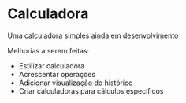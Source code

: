 # Calculadora
Uma calculadora simples ainda em desenvolvimento

Melhorias a serem feitas:
- Estilizar calculadora
- Acrescentar operações
- Adicionar visualização do histórico
- Criar calculadoras para cálculos específicos
